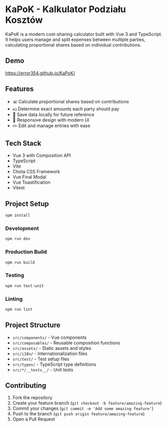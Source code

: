 # KaPoK - Kalkulator Podziału Kosztów

KaPoK is a modern cost-sharing calculator built with Vue 3 and TypeScript. It helps users manage and split expenses between multiple parties, calculating proportional shares based on individual contributions.

## Demo
https://error354.github.io/KaPoK/

## Features

- 📊 Calculate proportional shares based on contributions
- 💵 Determine exact amounts each party should pay
- 💾 Save data locally for future reference
- 📱 Responsive design with modern UI
- ✏️ Edit and manage entries with ease

## Tech Stack

- Vue 3 with Composition API
- TypeScript
- Vite
- Chota CSS Framework
- Vue Final Modal
- Vue Toastification
- Vitest

## Project Setup

```sh
npm install
```

### Development

```sh
npm run dev
```

### Production Build

```sh
npm run build
```

### Testing

```sh
npm run test:unit
```

### Linting

```sh
npm run lint
```

## Project Structure

- `src/components/` - Vue components
- `src/composables/` - Reusable composition functions
- `src/assets/` - Static assets and styles
- `src/i18n/` - Internationalization files
- `src/test/` - Test setup files
- `src/types/` - TypeScript type definitions
- `src/*/__tests__/` - Unit tests

## Contributing

1. Fork the repository
2. Create your feature branch (`git checkout -b feature/amazing-feature`)
3. Commit your changes (`git commit -m 'Add some amazing feature'`)
4. Push to the branch (`git push origin feature/amazing-feature`)
5. Open a Pull Request
